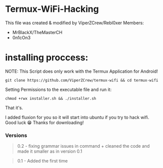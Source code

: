# Termux-WiFi-Hacking
This file was created & modified by ViperZCrew/Rebl0xer Members:

- MrBlackX/TheMasterCH
- 0n1cOn3

# installing proccess:

NOTE: This Script does only work with the Termux Application for Android!

``
git clone https://github.com/ViperZCrew/termux-wifi && cd termux-wifi
``

Setting Permissions to the executable file and run it:

``
chmod +rwx installer.sh && ./installer.sh
``

That it's.

I added fluxion for you so it will start into ubuntu if you try to hack wifi.
Good luck 😁
Thanks for downloading!

### Versions

> 0.2 - fixing grammar issues in command + cleaned the code and made it smaller as in version 0.1

> 0.1 - Added the first time
